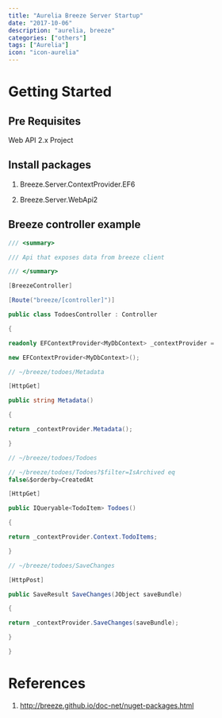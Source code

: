 ```yaml
---
title: "Aurelia Breeze Server Startup"
date: "2017-10-06"
description: "aurelia, breeze"
categories: ["others"]
tags: ["Aurelia"]
icon: "icon-aurelia"
---
```


Getting Started
===============

Pre Requisites
--------------

Web API 2.x Project

Install packages
----------------

1. Breeze.Server.ContextProvider.EF6

2. Breeze.Server.WebApi2

Breeze controller example
-------------------------

``` cs
/// <summary>

/// Api that exposes data from breeze client

/// </summary>

[BreezeController]

[Route("breeze/[controller]")]

public class TodoesController : Controller

{

readonly EFContextProvider<MyDbContext> _contextProvider =

new EFContextProvider<MyDbContext>();

// ~/breeze/todoes/Metadata

[HttpGet]

public string Metadata()

{

return _contextProvider.Metadata();

}

// ~/breeze/todoes/Todoes

// ~/breeze/todoes/Todoes?$filter=IsArchived eq
false&$orderby=CreatedAt

[HttpGet]

public IQueryable<TodoItem> Todoes()

{

return _contextProvider.Context.TodoItems;

}

// ~/breeze/todoes/SaveChanges

[HttpPost]

public SaveResult SaveChanges(JObject saveBundle)

{

return _contextProvider.SaveChanges(saveBundle);

}

}
```

References
==========

1. <http://breeze.github.io/doc-net/nuget-packages.html>
